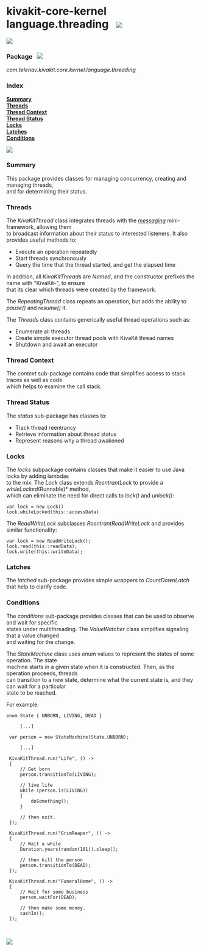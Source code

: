 # kivakit-core-kernel language.threading &nbsp; ![](https://telenav.github.io/telenav-assets/images/icons/chips-48.png)

![](https://telenav.github.io/telenav-assets/images/separators/horizontal-line.png)

### Package &nbsp; ![](https://telenav.github.io/telenav-assets/images/icons/box-24.png)

*com.telenav.kivakit.core.kernel.language.threading*

### Index

[**Summary**](#summary)  
[**Threads**](#threads)  
[**Thread Context**](#thread-context)  
[**Thread Status**](#thread-status)  
[**Locks**](#locks)  
[**Latches**](#latches)  
[**Conditions**](#conditions)

![](https://telenav.github.io/telenav-assets/images/separators/horizontal-line.png)

### Summary <a name="summary"></a>

This package provides classes for managing concurrency, creating and managing threads,  
and for determining their status.

### Threads <a name="threads"></a>

The *KivaKitThread* class integrates threads with the [*messaging*](messaging.md) mini-framework, allowing them  
to broadcast information about their status to interested listeners. It also provides useful methods to:

* Execute an operation repeatedly
* Start threads synchronously
* Query the time that the thread started, and get the elapsed time

In addition, all *KivaKitThread*s are *Named*, and the constructor prefixes the name with "KivaKit-", to ensure  
that its clear which threads were created by the framework.

The *RepeatingThread* class repeats an operation, but adds the ability to *pause()* and *resume()* it.

The *Threads* class contains generically useful thread operations such as:

* Enumerate all threads
* Create simple executor thread pools with KivaKit thread names
* Shutdown and await an executor

### Thread Context <a name="thread-context"></a>

The *context* sub-package contains code that simplifies access to stack traces as well as code  
which helps to examine the call stack.

### Thread Status <a name="thread-status"></a>

The *status* sub-package has classes to:

* Track thread reentrancy
* Retrieve information about thread status
* Represent reasons why a thread awakened

### Locks <a name="thread-locks"></a>

The *locks* subpackage contains classes that make it easier to use Java locks by adding lambdas   
to the mix. The *Lock* class extends *ReentrantLock* to provide a *whileLocked*(Runnable)* method,  
which can eliminate the need for direct calls to *lock()* and *unlock()*:

    var lock = new Lock()
    lock.whileLocked(this::accessData)

The *ReadWriteLock* subclasses *ReentrantReadWriteLock* and provides similar functionality:

    var lock = new ReadWriteLock();
    lock.read(this::readData);
    lock.write(this::writeData);

### Latches <a name="thread-latches"></a>

The *latched* sub-package provides simple wrappers to *CountDownLatch* that help to clarify code.

### Conditions <a name="conditions"></a>

The *conditions* sub-package provides classes that can be used to observe and wait for specific  
states under multithreading. The *ValueWatcher* class simplifies signaling that a value changed  
and waiting for the change.

The *StateMachine* class uses enum values to represent the states of some operation. The state  
machine starts in a given state when it is constructed. Then, as the operation proceeds, threads  
can transition to a new state, determine what the current state is, and they can wait for a particular  
state to be reached.

For example:

    enum State { UNBORN, LIVING, DEAD }
    
         [...]
    
     var person = new StateMachine(State.UNBORN);
    
         [...]
    
     KivaKitThread.run("Life", () ->
     {
         // Get born
         person.transitionTo(LIVING);
    
         // live life
         while (person.is(LIVING))
         {
             doSomething();
         }
    
         // then exit.
     });
    
     KivaKitThread.run("GrimReaper", () ->
     {
         // Wait a while
         Duration.years(random(101)).sleep();
    
         // then kill the person
         person.transitionTo(DEAD);
     });
    
     KivaKitThread.run("FuneralHome", () ->
     {
         // Wait for some business
         person.waitFor(DEAD);
    
         // then make some money.
         cashIn();
     });

<br/>

![](https://telenav.github.io/telenav-assets/images/separators/horizontal-line.png)
